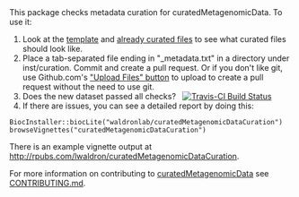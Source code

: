 &nbsp;

This package checks metadata curation for curatedMetagenomicData. To use it:

1. Look at the [template](https://github.com/waldronlab/curatedMetagenomicDataCuration/blob/master/inst/extdata/template.csv) and [already curated files](https://github.com/waldronlab/curatedMetagenomicDataCuration/tree/master/inst/curated) to see what curated files should look like.
2. Place a tab-separated file ending in "_metadata.txt" in a directory under inst/curation. Commit and create a pull 
request.  Or if you don't like git, use Github.com's ["Upload Files" button](https://github.com/waldronlab/curatedMetagenomicDataCuration/tree/master/inst/curated) to upload to create a pull request without the need to use git.
3. Does the new dataset passed all checks? &nbsp; [![Travis-CI Build Status](https://travis-ci.org/waldronlab/curatedMetagenomicDataCuration.svg?branch=master)](https://travis-ci.org/waldronlab/curatedMetagenomicDataCuration)
4. If there are issues, you can see a detailed report by doing this:

```
BiocInstaller::biocLite("waldronlab/curatedMetagenomicDataCuration")
browseVignettes("curatedMetagenomicDataCuration")
```

There is an example vignette output at http://rpubs.com/lwaldron/curatedMetagenomicDataCuration.

For more information on contributing to [curatedMetagenomicData](https://github.com/waldronlab/curatedMetagenomicData) see [CONTRIBUTING.md](https://github.com/waldronlab/curatedMetagenomicData/blob/master/CONTRIBUTING.md).
